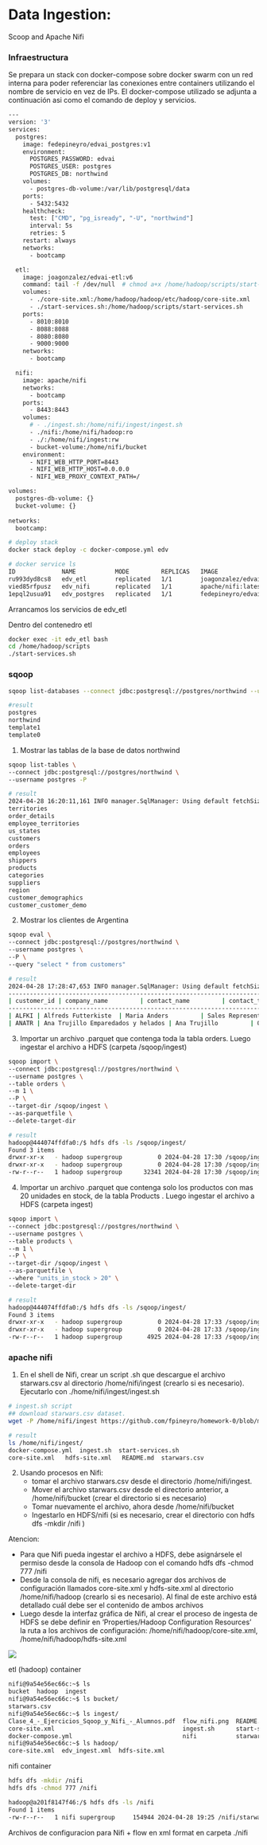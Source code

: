# Data Ingestion: 
Scoop and Apache Nifi


### Infraestructura
Se prepara un stack con docker-compose sobre docker swarm con un red interna para poder referenciar las conexiones entre containers utilizando el nombre de servicio en vez de IPs. El docker-compose utilizado se adjunta a continuación asi como el comando de deploy y servicios.

```bash
---
version: '3'
services:
  postgres:
    image: fedepineyro/edvai_postgres:v1
    environment:
      POSTGRES_PASSWORD: edvai
      POSTGRES_USER: postgres
      POSTGRES_DB: northwind
    volumes:
      - postgres-db-volume:/var/lib/postgresql/data
    ports:
      - 5432:5432
    healthcheck:
      test: ["CMD", "pg_isready", "-U", "northwind"]
      interval: 5s
      retries: 5
    restart: always
    networks:
      - bootcamp

  etl:
    image: joagonzalez/edvai-etl:v6
    command: tail -f /dev/null  # chmod a+x /home/hadoop/scripts/start-services.sh && ./home/hadoop/scripts/start-services.sh 
    volumes:
      - ./core-site.xml:/home/hadoop/hadoop/etc/hadoop/core-site.xml
      - ./start-services.sh:/home/hadoop/scripts/start-services.sh
    ports:
      - 8010:8010
      - 8088:8088 
      - 8080:8080
      - 9000:9000
    networks:
      - bootcamp

  nifi:
    image: apache/nifi
    networks:
      - bootcamp
    ports:
      - 8443:8443
    volumes:
      # - ./ingest.sh:/home/nifi/ingest/ingest.sh
      - ./nifi:/home/nifi/hadoop:ro
      - ./:/home/nifi/ingest:rw
      - bucket-volume:/home/nifi/bucket
    environment:
      - NIFI_WEB_HTTP_PORT=8443
      - NIFI_WEB_HTTP_HOST=0.0.0.0
      - NIFI_WEB_PROXY_CONTEXT_PATH=/

volumes:
  postgres-db-volume: {}
  bucket-volume: {}
  
networks:
  bootcamp:
```

```bash
# deploy stack 
docker stack deploy -c docker-compose.yml edv

# docker service ls
ID             NAME           MODE         REPLICAS   IMAGE                           PORTS
ru993dyd8cs8   edv_etl        replicated   1/1        joagonzalez/edvai-etl:v6        *:8010->8010/tcp, *:8080->8080/tcp, *:8088->8088/tcp
vied85rfpusz   edv_nifi       replicated   1/1        apache/nifi:latest              *:8443->8443/tcp
1epql2usua91   edv_postgres   replicated   1/1        fedepineyro/edvai_postgres:v1   *:5432->5432/tcp

```

Arrancamos los servicios de edv_etl

Dentro del contenedro etl

```bash
docker exec -it edv_etl bash
cd /home/hadoop/scripts
./start-services.sh
```

### sqoop
```bash
sqoop list-databases --connect jdbc:postgresql://postgres/northwind --username postgres -P

#result
postgres
northwind
template1
template0
```

1) Mostrar las tablas de la base de datos northwind

```bash 
sqoop list-tables \
--connect jdbc:postgresql://postgres/northwind \
--username postgres -P

# result
2024-04-28 16:20:11,161 INFO manager.SqlManager: Using default fetchSize of 1000
territories
order_details
employee_territories
us_states
customers
orders
employees
shippers
products
categories
suppliers
region
customer_demographics
customer_customer_demo

```

2) Mostrar los clientes de Argentina

```bash
sqoop eval \
--connect jdbc:postgresql://postgres/northwind \
--username postgres \
--P \
--query "select * from customers"

# result
2024-04-28 17:28:47,653 INFO manager.SqlManager: Using default fetchSize of 1000
----------------------------------------------------------------------------------------------------------------------------------------------------------------------------------------------------------------------
| customer_id | company_name         | contact_name         | contact_title        | address              | city            | region          | postal_code | country         | phone                | fax                  | 
----------------------------------------------------------------------------------------------------------------------------------------------------------------------------------------------------------------------
| ALFKI | Alfreds Futterkiste  | Maria Anders         | Sales Representative | Obere Str. 57        | Berlin          | (null)          | 12209      | Germany         | 030-0074321          | 030-0076545          | 
| ANATR | Ana Trujillo Emparedados y helados | Ana Trujillo         | Owner                | Avda. de la Constituci?n 2222 | M?xico D.F.     | (null)          | 05021      | Mexico          | (5) 555-4729      
```

3) Importar un archivo .parquet que contenga toda la tabla orders. Luego ingestar el
archivo a HDFS (carpeta /sqoop/ingest)

```bash
sqoop import \
--connect jdbc:postgresql://postgres/northwind \
--username postgres \
--table orders \
--m 1 \
--P \
--target-dir /sqoop/ingest \
--as-parquetfile \
--delete-target-dir

# result
hadoop@444074ffdfa0:/$ hdfs dfs -ls /sqoop/ingest/        
Found 3 items
drwxr-xr-x   - hadoop supergroup          0 2024-04-28 17:30 /sqoop/ingest/.metadata
drwxr-xr-x   - hadoop supergroup          0 2024-04-28 17:30 /sqoop/ingest/.signals
-rw-r--r--   1 hadoop supergroup      32341 2024-04-28 17:30 /sqoop/ingest/daf3b1e3-b980-4e94-9d26-be7015c8a448.parquet

```

4) Importar un archivo .parquet que contenga solo los productos con mas 20 unidades en
stock, de la tabla Products . Luego ingestar el archivo a HDFS (carpeta ingest)

```bash
sqoop import \
--connect jdbc:postgresql://postgres/northwind \
--username postgres \
--table products \
--m 1 \
--P \
--target-dir /sqoop/ingest \
--as-parquetfile \
--where "units_in_stock > 20" \
--delete-target-dir

# result
hadoop@444074ffdfa0:/$ hdfs dfs -ls /sqoop/ingest/
Found 3 items
drwxr-xr-x   - hadoop supergroup          0 2024-04-28 17:33 /sqoop/ingest/.metadata
drwxr-xr-x   - hadoop supergroup          0 2024-04-28 17:33 /sqoop/ingest/.signals
-rw-r--r--   1 hadoop supergroup       4925 2024-04-28 17:33 /sqoop/ingest/3bea1804-0ff9-4823-b1ba-a2be3c2c6e14.parquet

```

### apache nifi

1) En el shell de Nifi, crear un script .sh que descargue el archivo starwars.csv al directorio
/home/nifi/ingest (crearlo si es necesario). Ejecutarlo con ./home/nifi/ingest/ingest.sh

```bash
# ingest.sh script
## download starwars.csv dataset. 
wget -P /home/nifi/ingest https://github.com/fpineyro/homework-0/blob/master/starwars.csv

# result
ls /home/nifi/ingest/
docker-compose.yml  ingest.sh  start-services.sh
core-site.xml   hdfs-site.xml   README.md  starwars.csv

```

2) Usando procesos en Nifi:
    - tomar el archivo starwars.csv desde el directorio /home/nifi/ingest.
    - Mover el archivo starwars.csv desde el directorio anterior, a /home/nifi/bucket (crear el directorio si es necesario)
    -  Tomar nuevamente el archivo, ahora desde /home/nifi/bucket
    -  Ingestarlo en HDFS/nifi (si es necesario, crear el directorio con hdfs dfs -mkdir /nifi )

Atencion:
- Para que Nifi pueda ingestar el archivo a HDFS, debe asignársele el permiso desde la
consola de Hadoop con el comando hdfs dfs -chmod 777 /nifi
- Desde la consola de nifi, es necesario agregar dos archivos de configuración llamados
core-site.xml y hdfs-site.xml al directorio /home/nifi/hadoop (crearlo si es necesario). Al
final de este archivo está detallado cuál debe ser el contenido de ambos archivos
- Luego desde la interfaz gráfica de Nifi, al crear el proceso de ingesta de HDFS se debe
definir en ‘Properties/Hadoop Configuration Resources’ la ruta a los archivos de
configuración: /home/nifi/hadoop/core-site.xml, /home/nifi/hadoop/hdfs-site.xml

<img src="flow_nifi.png" />


etl (hadoop) container
```bash
nifi@9a54e56ec66c:~$ ls
bucket  hadoop  ingest
nifi@9a54e56ec66c:~$ ls bucket/
starwars.csv
nifi@9a54e56ec66c:~$ ls ingest/
Clase_4_-_Ejercicios_Sqoop_y_Nifi_-_Alumnos.pdf  flow_nifi.png  README.md
core-site.xml                                    ingest.sh      start-services.sh
docker-compose.yml                               nifi           starwars.csv
nifi@9a54e56ec66c:~$ ls hadoop/
core-site.xml  edv_ingest.xml  hdfs-site.xml

```

nifi container
```bash
hdfs dfs -mkdir /nifi
hdfs dfs -chmod 777 /nifi

hadoop@a201f8147f46:/$ hdfs dfs -ls /nifi
Found 1 items
-rw-r--r--   1 nifi supergroup     154944 2024-04-28 19:25 /nifi/starwars.csv

```

Archivos de configuracion para Nifi + flow en xml format en carpeta ./nifi